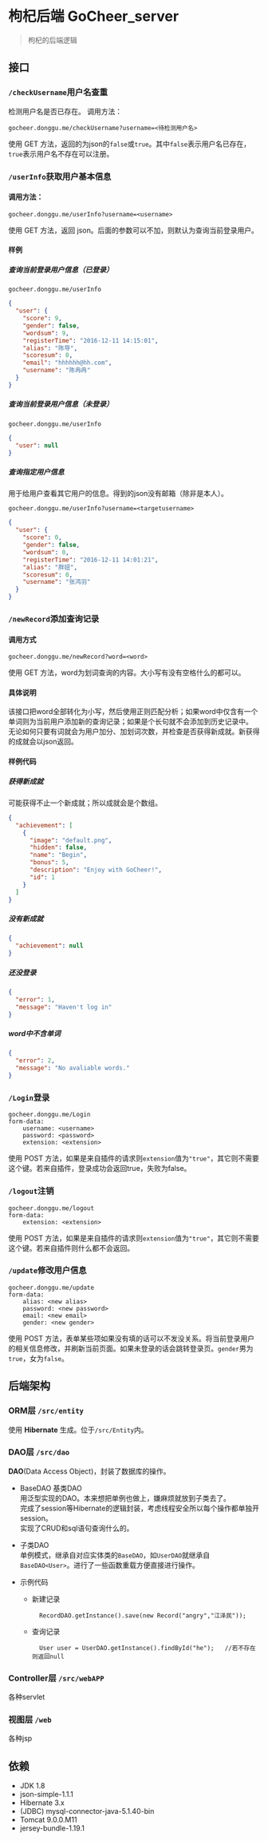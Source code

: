# 枸杞后端 GoCheer_server
> 枸杞的后端逻辑

## 接口
### `/checkUsername`用户名查重  
检测用户名是否已存在。
调用方法：

	gocheer.donggu.me/checkUsername?username=<待检测用户名>

使用 GET 方法，返回的为json的`false`或`true`。其中`false`表示用户名已存在，`true`表示用户名不存在可以注册。  

### `/userInfo`获取用户基本信息
#### 调用方法：
	gocheer.donggu.me/userInfo?username=<username>

使用 GET 方法，返回 json。后面的参数可以不加，则默认为查询当前登录用户。  

#### 样例  
##### 查询当前登录用户信息（已登录）
	gocheer.donggu.me/userInfo
``` json
{
  "user": {
    "score": 9,
    "gender": false,
    "wordsum": 9,
    "registerTime": "2016-12-11 14:15:01",
    "alias": "陈导",
    "scoresum": 0,
    "email": "hhhhhh@hh.com",
    "username": "陈冉冉"
  }
}
```

##### 查询当前登录用户信息（未登录）
	gocheer.donggu.me/userInfo
``` json
{
  "user": null
}
```

##### 查询指定用户信息
用于给用户查看其它用户的信息。得到的json没有邮箱（除非是本人）。  

	gocheer.donggu.me/userInfo?username=<targetusername>
``` json
{
  "user": {
    "score": 0,
    "gender": false,
    "wordsum": 0,
    "registerTime": "2016-12-11 14:01:21",
    "alias": "胖妞",
    "scoresum": 0,
    "username": "张鸿羽"
  }
}
```

### `/newRecord`添加查询记录
#### 调用方式
	gocheer.donggu.me/newRecord?word=<word>
使用 GET 方法，word为划词查询的内容。大小写有没有空格什么的都可以。  

#### 具体说明
该接口把word全部转化为小写，然后使用正则匹配分析；如果word中仅含有一个单词则为当前用户添加新的查询记录；如果是个长句就不会添加到历史记录中。  
无论如何只要有词就会为用户加分、加划词次数，并检查是否获得新成就。新获得的成就会以json返回。  

#### 样例代码
##### 获得新成就
可能获得不止一个新成就；所以成就会是个数组。

``` json
{
  "achievement": [
    {
      "image": "default.png",
      "hidden": false,
      "name": "Begin",
      "bonus": 5,
      "description": "Enjoy with GoCheer!",
      "id": 1
    }
  ]
}
```

##### 没有新成就
``` json
{
  "achievement": null
}
```

##### 还没登录
``` json
{
  "error": 1,
  "message": "Haven't log in"
}
```

##### word中不含单词
``` json
{
  "error": 2,
  "message": "No avaliable words."
}
```

### `/Login`登录
    gocheer.donggu.me/Login
    form-data:
        username: <username>
        password: <password>
        extension: <extension>
使用 POST 方法，如果是来自插件的请求则`extension`值为`"true"`，其它则不需要这个键。若来自插件，登录成功会返回true，失败为false。  

### `/logout`注销
    gocheer.donggu.me/logout
    form-data:
        extension: <extension>

使用 POST 方法，如果是来自插件的请求则`extension`值为`"true"`，其它则不需要这个键。若来自插件则什么都不会返回。  

### `/update`修改用户信息
    gocheer.donggu.me/update
    form-data:
        alias: <new alias>
        password: <new password>
        email: <new email>
        gender: <new gender>

使用 POST 方法，表单某些项如果没有填的话可以不发没关系。将当前登录用户的相关信息修改，并刷新当前页面。如果未登录的话会跳转登录页。`gender`男为`true`，女为`false`。  

## 后端架构
### ORM层 `/src/entity`
使用 **Hibernate** 生成。位于`/src/Entity`内。  

### DAO层 `/src/dao`
**DAO**(Data Access Object)，封装了数据库的操作。  

- BaseDAO<E> 基类DAO  
  用泛型实现的DAO。本来想把单例也做上，嫌麻烦就放到子类去了。  
  完成了session等Hibernate的逻辑封装，考虑线程安全所以每个操作都单独开session。  
  实现了CRUD和sql语句查询什么的。  

- 子类DAO  
  单例模式，继承自对应实体类的`BaseDAO`，如`UserDAO`就继承自`BaseDAO<User>`。进行了一些函数重载方便直接进行操作。  
- 示例代码  
    - 新建记录  

			RecordDAO.getInstance().save(new Record("angry","江泽民"));
    
    - 查询记录

			User user = UserDAO.getInstance().findById("he");	//若不存在则返回null

### Controller层 `/src/webAPP`
各种servlet

### 视图层 `/web`
各种jsp

## 依赖
- JDK 1.8
- json-simple-1.1.1
- Hibernate 3.x
- (JDBC) mysql-connector-java-5.1.40-bin
- Tomcat 9.0.0.M11  
- jersey-bundle-1.19.1  
